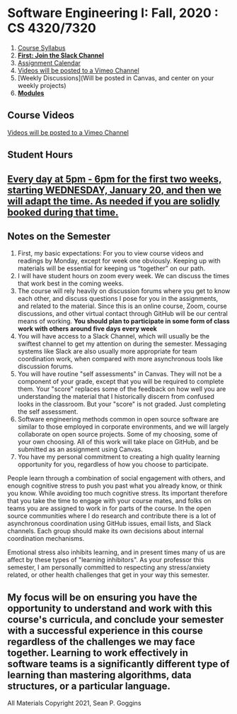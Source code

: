 # Software Engineering I: Fall, 2020 : CS 4320/7320
1. [Course Syllabus](./references/SYLLABUS.md)
2. [**First: Join the Slack Channel**](https://join.slack.com/t/mu-software-eng/shared_invite/zt-gpa3zvs2-nI0VhYhcW~pnSL_92AqoEA)
3. [Assignment Calendar](./references/assignments.md)
4. [Videos will be posted to a Vimeo Channel](https://vimeo.com/showcase/8029447)
5. [Weekly Discussions](Will be posted in Canvas, and center on your weekly projects)
6. **[Modules](./modules.md)** 

## Course Videos
[Videos will be posted to a Vimeo Channel](https://vimeo.com/showcase/8029447)

## Student Hours
[Every day at 5pm - 6pm for the first two weeks, starting WEDNESDAY, January 20, and then we will adapt the time. As needed if you are solidly booked during that time.](https://umsystem.zoom.us/my/sociallycompute?pwd=aE9VQ2laUUQwT2VXZkJESTRRV0N1Zz09) 
-----

## Notes on the Semester
1. First, my basic expectations: For you to view course videos and readings by Monday, except for week one obviously. Keeping up with materials will be essential for keeping us “together” on our path. 
2. I will have student hours on zoom every week. We can discuss the times that work best in the coming weeks.  
3. The course will rely heavily on discussion forums where you get to know each other, and discuss questions I pose for you in the assignments, and related to the material. Since this is an online course, Zoom, course discussions, and other virtual contact through GitHub will be our central means of working. **You should plan to participate in some form of class work with others around five days every week**
4. You will have access to a Slack Channel, which will usually be the swiftest channel to get my attention on during the semester. Messaging systems like Slack are also usually more appropriate for team coordination work, when compared with more asynchronous tools like discussion forums. 
5. You will have routine "self assessments" in Canvas. They will not be a component of your grade, except that you will be required to complete them.  Your "score" replaces some of the feedback on how well you are understanding the material that I historically discern from confused looks in the classroom. But your "score" is not graded. Just completing the self assessment. 
6. Software engineering methods common in open source software are similar to those employed in corporate environments, and we will largely collaborate on open source projects. Some of my choosing, some of your own choosing.  All of this work will take place on GitHub, and be submitted as an assignment using Canvas. 
7. You have my personal commitment to creating a high quality learning opportunity for you, regardless of how you choose to participate. 

People learn through a combination of social engagement with others, and enough cognitive stress to push you past what you already know, or think you know. While avoiding too much cognitive stress. Its important therefore that you take the time to engage with your course mates, and folks on teams you are assigned to work in for parts of the course. In the open source communities where I do research and contribute there is a lot of asynchronous coordination using GitHub issues, email lists, and Slack channels. Each group should make its own decisions about internal coordination mechanisms. 

Emotional stress also inhibits learning, and in present times many of us are affect by these types of "learning inhibitors". As your professor this semester, I am personally committed to respecting any stress/anxiety related, or other health challenges that get in your way this semester. 

My focus will be on ensuring you have the opportunity to understand and work with this course's curricula, and conclude your semester with a successful experience in this course regardless of the challenges we may face together. Learning to work effectively in software teams is a significantly different type of learning than mastering algorithms, data structures, or a particular language. 
-----


All Materials Copyright 2021, Sean P. Goggins 
